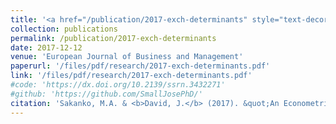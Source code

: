 ```yaml
---
title: '<a href="/publication/2017-exch-determinants" style="text-decoration:none;">An econometrics analysis of the determinants of exchange rate in Nigeria (1980-2016)</a>'
collection: publications
permalink: /publication/2017-exch-determinants
date: 2017-12-12
venue: 'European Journal of Business and Management'
paperurl: '/files/pdf/research/2017-exch-determinants.pdf'
link: '/files/pdf/research/2017-exch-determinants.pdf'
#code: 'https://dx.doi.org/10.2139/ssrn.3432271'
#github: 'https://github.com/SmallJosePhD/'
citation: 'Sakanko, M.A. & <b>David, J.</b> (2017). &quot;An Econometrics Analysis of the Determinants of Exchange Rate in Nigeria (1980-2016).&quot; <i>European Journal of Business and Management</i>, <i>9</i>(34), 22-29.'
---
```

